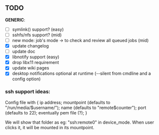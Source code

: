 ## TODO

**GENERIC**:

- [ ] symlink() support? (easy)
- [ ] sshfs/nfs support? (mid)
- [ ] new mode: job's mode -> to check and review all queued jobs (mid)
- [x] update changelog
- [ ] update doc
- [x] libnotify support (easy)
- [x] drop libx11 requirement
- [x] update wiki pages
- [x] desktop notifications optional at runtime (--silent from cmdline and a config option)

### ssh support ideas:
Config file with {
	ip address;
	mountpoint (defaults to "/run/media/$username/");
	name (defaults to "remote$counter");
	port (defaults to 22);
	eventually pem file (?);
}

We will show that folder as eg:
"ssh:remote0"
in device_mode.
When user clicks it, it will be mounted in its mountpoint.

